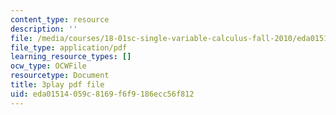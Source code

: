 ```yaml
---
content_type: resource
description: ''
file: /media/courses/18-01sc-single-variable-calculus-fall-2010/eda01514059c8169f6f9186ecc56f812_Pd2xP5zDsRw.pdf
file_type: application/pdf
learning_resource_types: []
ocw_type: OCWFile
resourcetype: Document
title: 3play pdf file
uid: eda01514-059c-8169-f6f9-186ecc56f812
---
```

